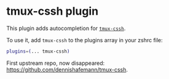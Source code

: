# tmux-cssh plugin

This plugin adds autocompletion for [`tmux-cssh`](https://github.com/zinic/tmux-cssh/).

To use it, add `tmux-cssh` to the plugins array in your zshrc file:

```zsh
plugins=(... tmux-cssh)
```

First upstream repo, now disappeared: https://github.com/dennishafemann/tmux-cssh.
